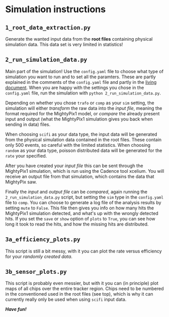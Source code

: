 # Simulation instructions

## `1_root_data_extraction.py`

Generate the wanted input data from the **root files** containing physical simulation data. This data set is very limited in statistics!

## `2_run_simulation_data.py`

Main part of the simulation! Use the `config.yaml` file to choose what type of simulation you want to run and to set all the paramters. These are partly explained in the comments of the `config.yaml` file and partly in the [living document](https://www.overleaf.com/read/rdmfxyrksttv). When you are happy with the settings you chose in the `config.yaml` file, run the simulation with `python 2_run_simulation_data.py`.

Depending on whether you chose `trafo` or `comp` as your `sim` setting, the simulation will either _transform_ the raw data into the _input file_, meaning the format required for the MightyPix1 model, or _compare_ the already present input and output (what the MightyPix1 simulation gives you back when sending in data) files.

When choosing `scifi` as your data type, the input data will be generated from the physical simulation data contained in the root files. These contain only 500 events, so careful with the limited statistics. When choosing `random` as your data type, poisson distributed data will be generated for the `rate` your specified.

After you have created your _input file_ this can be sent through the MightyPix1 simulation, which is run using the Cadence tool xcelium. You will receive an output file from that simulation, which contains the data that MightyPix saw.

Finally the _input_ and _output file_ can be _compared_, again running the `2_run_simulation_data.py` script, but setting the `sim` type in the `config.yaml` file to `comp`. You can choose to generate a log file of the analysis results by setting `mute` to `False`. This file then gives you info on how many hits the MightyPix1 simulation detected, and what's up with the wrongly detected hits. If you set the `save` or `show` option of `plots` to `True`, you can see how long it took to read the hits, and how the missing hits are distributed.

## `3a_efficiency_plots.py`

This script is still a bit messy, with it you can plot the rate versus efficiency for your _randomly created data_.

## ``3b_sensor_plots.py``

This script is probably even messier, but with it you can (in principle) plot maps of all chips over the entire tracker region. Chips need to be numbered in the conventioned used in the root files (see top), which is why it can currently really only be used when using `scifi` input data.

**_Have fun!_**
